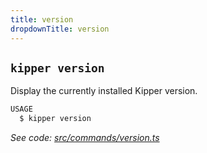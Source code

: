 ```yaml
---
title: version
dropdownTitle: version
---
```


## `kipper version`

Display the currently installed Kipper version.

```sh
USAGE
  $ kipper version
```

_See code: [src/commands/version.ts](https://github.com/Kipper-Lang/Kipper/blob/v0.11.0/kipper/cli/src/commands/version.ts)_
